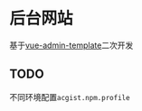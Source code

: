 # 后台网站

基于[vue-admin-template](https://github.com/PanJiaChen/vue-admin-template)二次开发

## TODO

不同环境配置`acgist.npm.profile`